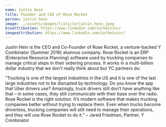 ```yaml
---
name: Justin Hein
title: Founder and CEO of Rose Rocket
person: justin_hein
image: ../assets/images/listicle/justin_hein.jpeg
bioattribution: https://www.linkedin.com/in/heininc/
imageattribution: https://www.linkedin.com/in/heininc/
---
```


Justin Hein is the CEO and Co-Founder of Rose Rocket, a venture-backed Y Combinator (Summer 2016) alumnus company. Rose Rocket is an ERP (Enterprise Resource Planning) software used by trucking companies to manage critical steps in their ordering process. It works in a multi-billion dollar industry that we don’t really think about but YC partners do: 

“Trucking is one of the largest industries in the US and it is one of the last large industries not to be disrupted by technology. Do you know the app that Uber drivers use? Amazingly, truck drivers still don’t have anything like that – in some cases, they still communicate with their base over the radio. Rose Rocket is the right solution. It’s modern software that makes trucking companies better without trying to replace them. Even when trucks become driverless, trucking companies will still need to manage their operations, and they will use Rose Rocket to do it.” – Jared Friedman, Partner, Y Combinator 








